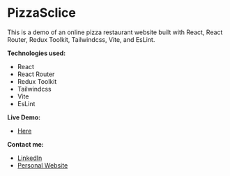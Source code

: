 # PizzaSclice

This is a demo of an online pizza restaurant website built with React, React Router, Redux Toolkit, Tailwindcss, Vite, and EsLint.

**Technologies used:**

- React
- React Router
- Redux Toolkit
- Tailwindcss
- Vite
- EsLint

**Live Demo:**

- [Here](https://pizzaslice99.netlify.app/)

**Contact me:**

- [LinkedIn](https://www.linkedin.com/in/abdulhamidyousef/)
- [Personal Website](https://abdelhamid99.netlify.app/)
